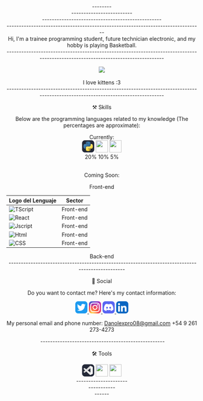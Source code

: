 <div align="center">
      --------
</div>
<div align="center">
      -------------------------
</div>

<div align="center">
      ‎-------------------------------------------------
</div>

<div align="center">
      --------------------------------------------------------------------------------
</div>

<div align="center">
  Hi, I'm a trainee programming student, future technician electronic, and my hobby is playing Basketball.
</div>

<div align="center">
      ---------------------------------------------------------------------------------------------------------------------------------

</div>

<div align="center">
      
![](https://i.pinimg.com/originals/1e/a6/66/1ea66601f1ee09b578c40feee6ecd953.gif)
     
</div>

<div align="center">
I love kittens :3
</div>

<div align="center">
      ---------------------------------------------------------------------------------------------------------------------------------
   
  ⚒️ Skills
  
  Below are the programming languages related to my knowledge (The percentages are approximate):

<div align="center">
Currently:
</div>
   
  <img src="https://github.com/tandpfun/skill-icons/raw/main/icons/Python-Dark.svg" width="32" height="32">
  <img src="https://cdn.jsdelivr.net/gh/devicons/devicon/icons/csharp/csharp-original.svg" width="32" height="32">
  <img src="https://cdn.jsdelivr.net/gh/devicons/devicon/icons/cplusplus/cplusplus-original.svg" width="32" height="32">

</div>

<div align="center">
  20%  10%   5%‎
</div>
<br>

<div align="center">
      
Coming Soon:

Front-end

| Logo del Lenguaje | Sector |
|--------------------|--------|
| ![TScript](https://icongr.am/devicon/typescript-original.svg?size=32&color=currentColor) | Front-end |
| ![React](https://icongr.am/devicon/react-original-wordmark.svg?size=32&color=currentColor) | Front-end |
| ![Jscript](https://icongr.am/devicon/javascript-original.svg?size=32&color=currentColor) | Front-end |
| ![Html](https://icongr.am/devicon/html5-original-wordmark.svg?size=32&color=currentColor) | Front-end |
| ![CSS](https://icongr.am/devicon/css3-original-wordmark.svg?size=32&color=currentColor) | Front-end |




</div>

<div align="center">
Back-end

<div align="center">
   ‎ 
   ------------------------------------------------------------------------------------------------
   
  📲 Social
   
  Do you want to contact me? Here's my contact information:
  
  
  <a href="https://twitter.com/0_o__sami__o_0">
    <img src="https://github.com/tandpfun/skill-icons/raw/main/icons/Twitter.svg" width="32" height="32">
  </a>

  <a href="https://instagram.com/0_o__sami__o_0?igshid=MzNlNGNkZWQ4Mg==">
    <img src="https://github.com/tandpfun/skill-icons/raw/main/icons/Instagram.svg" width="32" height="32">
  </a>

  <a href="https://discord.gg/YBa4PP7M">
    <img src="https://github.com/tandpfun/skill-icons/raw/main/icons/Discord.svg" width="32" height="32">
  </a>

  <a href="https://www.linkedin.com/in/aldo-samuel-vladimir-q-03a48327a">
    <img src="https://github.com/tandpfun/skill-icons/raw/main/icons/LinkedIn.svg" width="32" height="32">
  </a>

My personal email and phone number:
Danolexpro08@gmail.com +54 9 261 273-4273

</div>

<div align="center">
   ‎ 
   ---------------------------------------------------
   
  🛠 Tools
     
<img src="https://github.com/tandpfun/skill-icons/raw/main/icons/VSCode-Dark.svg" width="32" height="32">
  <img src="https://cdn.jsdelivr.net/gh/devicons/devicon/icons/godot/godot-original.svg" width="32" height="32">
  <img src="https://cdn.jsdelivr.net/gh/devicons/devicon/icons/pycharm/pycharm-original.svg" width="32" height="32">
</div>

<div align="center">
      ---------------------
</div>

<div align="center">
      -----------
</div>

<div align="center">
      ------
</div>
